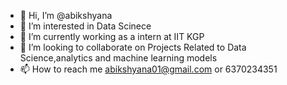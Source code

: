 - 👋 Hi, I’m @abikshyana
- 👀 I’m interested in Data Scinece 
- 🌱 I’m currently working as a intern at IIT KGP
- 💞️ I’m looking to collaborate on Projects Related to Data Science,analytics and machine learning models
- 📫 How to reach me abikshyana01@gmail.com or 6370234351

<!---
abikshyana/abikshyana is a ✨ special ✨ repository because its `README.md` (this file) appears on your GitHub profile.
You can click the Preview link to take a look at your changes.
--->
